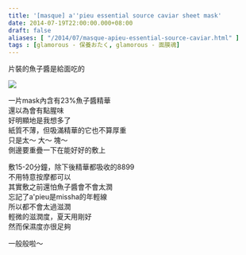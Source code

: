 ```yaml
---
title: '[masque] a''pieu essential source caviar sheet mask'
date: 2014-07-19T22:00:00.000+08:00
draft: false
aliases: [ "/2014/07/masque-apieu-essential-source-caviar.html" ]
tags : [glamorous - 保養おたく, glamorous - 面膜魂]
---
```


片裝的魚子醬是給面吃的  

![](/images/apieucaviar.jpg)

一片mask內含有23%魚子醬精華  
還以為會有點腥味  
好明顯地是我想多了  
紙質不薄，但吸滿精華的它也不算厚重  
只是太～ 大～ 塊～  
側邊要重疊一下在能好好的敷上  
  
敷15-20分鐘，除下後精華都吸收的8899  
不用特意按摩都可以  
其實敷之前還怕魚子醬會不會太潤  
忘記了a'pieu是missha的年輕線  
所以都不會太過滋潤  
輕微的滋潤度，夏天用剛好  
然而保濕度亦很足夠  
  
一般般啦～
